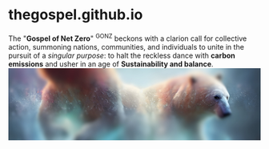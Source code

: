 # thegospel.github.io

The "<b>Gospel of Net Zero</b>" <sup>GONZ</sup> beckons with a clarion call for collective action, summoning nations, communities, and individuals to unite in the pursuit of a <i>singular purpose</i>: to halt the reckless dance with <b>carbon emissions</b> and usher in an age of <b>Sustainability and balance</b>.
![READMEBLING](rmbling.jpg)
